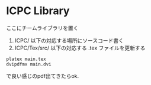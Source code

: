 ﻿# ICPC Library


ここにチームライブラリを置く

1. ICPC/ 以下の対応する場所にソースコード書く
2. ICPC/Tex/src/ 以下の対応する .tex ファイルを更新する

```
platex main.tex
dvipdfmx main.dvi
```
で良い感じのpdf出てきたらok.
